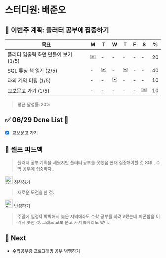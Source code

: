 # 스터디원: 배준오

## 🚀 이번주 계획: 플러터 공부에 집중하기

| 목표                   | M   | T   | W   | T   | F   | S   | %   |
| ---------------------- | --- | --- | --- | --- | --- | --- | --- |
| 플러터 입출력 화면 만들어 보기 (1/5) | ✉️  | -  | -  | - | - | -   | 20 |
| SQL 튜닝 책 읽기 (2/5)     | - | ✉️  | - | ✉️  | -   | -   | 40 |
| 과외 계약 미팅 (1/5)     | - | -  | ✉️ | -  | -  | -   | 10 |
| 교보문고 가기 (1/5)     | - | -  | - | -  | -  | ✉️   | 10 |


> 평균 달성률: 20% <br>

## ✅ 06/29 Done List 🌸

- [x] 교보문고 가기


## 🎉 셀프 피드백
>  플러터 공부 계획을 세웠지만 플러터 공부를 못했음 현재 집중해야할 것 SQL, 수학 공부에 집중하자..

<img src="https://raw.githubusercontent.com/Tarikul-Islam-Anik/Animated-Fluent-Emojis/master/Emojis/Smilies/Hugging%20Face.png" alt="Hugging Face" width="25" height="25"> 칭찬하기 </img>
<br>
> 새로운 도전을 한 것.

<img src="https://raw.githubusercontent.com/Tarikul-Islam-Anik/Animated-Fluent-Emojis/master/Emojis/Smilies/Face%20with%20Monocle.png" alt="Face with Monocle" width="25" height="25"> 반성하기</img>

> 주말에 일정이 빡빡해서 늦은 저녁에라도 수학 공부를 하려고했는데 피곤함을 이기지 못한 것. 그래도 교보 문고 가서 목차라도 봤다..


## 🌱 Next

- 수학공부랑 프로그래밍 공부 병행하기
